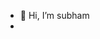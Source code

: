 - 👋 Hi, I’m subham
-

<!---
subham827/subham827 is a ✨ special ✨ repository because its `README.md` (this file) appears on your GitHub profile.
You can click the Preview link to take a look at your changes.
--->
